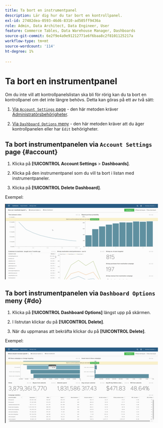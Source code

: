 ```yaml
---
title: Ta bort en instrumentpanel
description: Lär dig hur du tar bort en kontrollpanel.
exl-id: 27482dea-0593-46d6-8310-ad505ff9436a
role: Admin, Data Architect, Data Engineer, User
feature: Commerce Tables, Data Warehouse Manager, Dashboards
source-git-commit: 6e2f9e4a9e91212771e6f6baa8c2f8101125217a
workflow-type: tm+mt
source-wordcount: '114'
ht-degree: 1%

---
```


# Ta bort en instrumentpanel

Om du inte vill att kontrollpanelslistan ska bli för rörig kan du ta bort en kontrollpanel om det inte längre behövs. Detta kan göras på ett av två sätt:

1. [Via `Account Settings` page](#account) - den här metoden kräver [Administratörsbehörigheter](../../administrator/user-management/user-management.md).

1. [Via `Dashboard Options` meny](#do) - den här metoden kräver att du äger kontrollpanelen eller har `Edit` behörigheter.

## Ta bort instrumentpanelen via `Account Settings` page {#account}

1. Klicka på **[!UICONTROL Account Settings** > **Dashboards]**.

1. Klicka på den instrumentpanel som du vill ta bort i listan med instrumentpaneler.

1. Klicka på **[!UICONTROL Delete Dashboard]**.

Exempel:

![ta bort instrumentpanel](../../assets/deleting_dash.gif)<!--{: width="703" height="346"}-->

## Ta bort instrumentpanelen via `Dashboard Options` meny {#do}

1. Klicka på **[!UICONTROL Dashboard Options]** längst upp på skärmen.

1. I listrutan klickar du på **[!UICONTROL Delete]**.

1. När du uppmanas att bekräfta klickar du på **[!UICONTROL Delete]**.

Exempel:

![ta bort instrumentpanel](../../assets/deleting_dash_2.gif)<!--{: width="703" height="347"}-->
